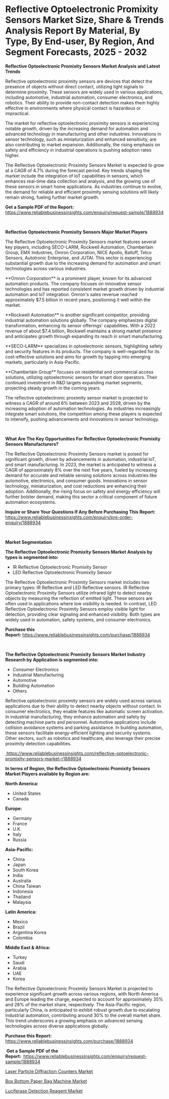 <p><h1>Reflective Optoelectronic Promixity Sensors Market Size, Share & Trends Analysis Report By Material, By Type, By End-user, By Region, And Segment Forecasts, 2025 - 2032</h1></p><p><strong>Reflective Optoelectronic Promixity Sensors Market Analysis and Latest Trends</strong></p>
<p><p>Reflective optoelectronic proximity sensors are devices that detect the presence of objects without direct contact, utilizing light signals to determine proximity. These sensors are widely used in various applications, including automotive, industrial automation, consumer electronics, and robotics. Their ability to provide non-contact detection makes them highly effective in environments where physical contact is hazardous or impractical.</p><p>The market for reflective optoelectronic proximity sensors is experiencing notable growth, driven by the increasing demand for automation and advanced technology in manufacturing and other industries. Innovations in sensor technology, such as miniaturization and enhanced sensitivity, are also contributing to market expansion. Additionally, the rising emphasis on safety and efficiency in industrial operations is pushing adoption rates higher.</p><p>The Reflective Optoelectronic Proximity Sensors Market is expected to grow at a CAGR of 4.7% during the forecast period. Key trends shaping the market include the integration of IoT capabilities in sensors, which enhances real-time data collection and analysis, and the growing use of these sensors in smart home applications. As industries continue to evolve, the demand for reliable and efficient proximity sensing solutions will likely remain strong, fueling further market growth.</p></p>
<p><strong>Get a Sample PDF of the Report:&nbsp;</strong> <a href="https://www.reliablebusinessinsights.com/enquiry/request-sample/1888934?utm_campaign=62&utm_medium=2&utm_source=Github&utm_content=ia&utm_term=14012025&utm_id=reflective-optoelectronic-promixity-sensors">https://www.reliablebusinessinsights.com/enquiry/request-sample/1888934</a></p>
<p>&nbsp;</p>
<p><strong>Reflective Optoelectronic Promixity Sensors Major Market Players</strong></p>
<p><p>The Reflective Optoelectronic Proximity Sensors market features several key players, including SECO-LARM, Rockwell Automation, Chamberlain Group, EMX Industries, Omron Corporation, NICE Apollo, Balluff, Telco Sensors, Autotronic Enterprise, and JUTAI. This sector is experiencing substantial growth due to the increasing demand for automation and smart technologies across various industries.</p><p>**Omron Corporation** is a prominent player, known for its advanced automation products. The company focuses on innovative sensor technologies and has reported consistent market growth driven by industrial automation and IoT integration. Omron's sales revenue reached approximately $7.5 billion in recent years, positioning it well within the market.</p><p>**Rockwell Automation** is another significant competitor, providing industrial automation solutions globally. The company emphasizes digital transformation, enhancing its sensor offerings' capabilities. With a 2022 revenue of about $7.4 billion, Rockwell maintains a strong market presence and anticipates growth through expanding its reach in smart manufacturing.</p><p>**SECO-LARM** specializes in optoelectronic sensors, highlighting safety and security features in its products. The company is well-regarded for its cost-effective solutions and aims for growth by tapping into emerging markets, particularly in Asia-Pacific.</p><p>**Chamberlain Group** focuses on residential and commercial access solutions, utilizing optoelectronic sensors for smart door operators. Their continued investment in R&D targets expanding market segments, projecting steady growth in the coming years.</p><p>The reflective optoelectronic proximity sensor market is projected to witness a CAGR of around 6% between 2023 and 2028, driven by the increasing adoption of automation technologies. As industries increasingly integrate smart solutions, the competition among these players is expected to intensify, pushing advancements and innovations in sensor technology.</p></p>
<p>&nbsp;</p>
<p><strong>What Are The Key Opportunities For Reflective Optoelectronic Promixity Sensors Manufacturers?</strong></p>
<p><p>The Reflective Optoelectronic Proximity Sensors market is poised for significant growth, driven by advancements in automation, industrial IoT, and smart manufacturing. In 2023, the market is anticipated to witness a CAGR of approximately 8% over the next five years, fueled by increasing demand for accurate and reliable sensing solutions across industries like automotive, electronics, and consumer goods. Innovations in sensor technology, miniaturization, and cost reductions are enhancing their adoption. Additionally, the rising focus on safety and energy efficiency will further bolster demand, making this sector a critical component of future automation ecosystems.</p></p>
<p><strong>Inquire or Share Your Questions If Any Before Purchasing This Report:</strong> <a href="https://www.reliablebusinessinsights.com/enquiry/pre-order-enquiry/1888934?utm_campaign=62&utm_medium=2&utm_source=Github&utm_content=ia&utm_term=14012025&utm_id=reflective-optoelectronic-promixity-sensors">https://www.reliablebusinessinsights.com/enquiry/pre-order-enquiry/1888934</a></p>
<p>&nbsp;</p>
<p><strong>Market Segmentation</strong></p>
<p><strong>The Reflective Optoelectronic Promixity Sensors Market Analysis by types is segmented into:</strong></p>
<p><ul><li>IR Reflective Optoelectronic Promixity Sensor</li><li>LED Reflective Optoelectronic Promixity Sensor</li></ul></p>
<p><p>The Reflective Optoelectronic Proximity Sensors market includes two primary types: IR Reflective and LED Reflective sensors. IR Reflective Optoelectronic Proximity Sensors utilize infrared light to detect nearby objects by measuring the reflection of emitted light. These sensors are often used in applications where low visibility is needed. In contrast, LED Reflective Optoelectronic Proximity Sensors employ visible light for detection, providing clear signaling and enhanced visibility. Both types are widely used in automation, safety systems, and consumer electronics.</p></p>
<p><strong>Purchase this Report:&nbsp;</strong><a href="https://www.reliablebusinessinsights.com/purchase/1888934?utm_campaign=62&utm_medium=2&utm_source=Github&utm_content=ia&utm_term=14012025&utm_id=reflective-optoelectronic-promixity-sensors">https://www.reliablebusinessinsights.com/purchase/1888934</a></p>
<p>&nbsp;</p>
<p><strong>The Reflective Optoelectronic Promixity Sensors Market Industry Research by Application is segmented into:</strong></p>
<p><ul><li>Consumer Electronics</li><li>Industrial Manufacturing</li><li>Automotive</li><li>Building Automation</li><li>Others</li></ul></p>
<p><p>Reflective optoelectronic proximity sensors are widely used across various applications due to their ability to detect nearby objects without contact. In consumer electronics, they enable features like automatic screen activation. In industrial manufacturing, they enhance automation and safety by detecting machine parts and personnel. Automotive applications include collision avoidance systems and parking assistance. In building automation, these sensors facilitate energy-efficient lighting and security systems. Other sectors, such as robotics and healthcare, also leverage their precise proximity detection capabilities.</p></p>
<p><a href="https://www.reliablebusinessinsights.com/reflective-optoelectronic-promixity-sensors-market-r1888934?utm_campaign=62&utm_medium=2&utm_source=Github&utm_content=ia&utm_term=14012025&utm_id=reflective-optoelectronic-promixity-sensors">&nbsp;https://www.reliablebusinessinsights.com/reflective-optoelectronic-promixity-sensors-market-r1888934</a></p>
<p><strong>In terms of Region, the Reflective Optoelectronic Promixity Sensors Market Players available by Region are:</strong></p>
<p>
    <p> <strong> North America: </strong>
        <ul>
            <li>United States</li>
            <li>Canada</li>
        </ul>
        </p> 
    <p> <strong> Europe: </strong>
        <ul>
            <li>Germany</li>
            <li>France</li>
            <li>U.K.</li>
            <li>Italy</li>
            <li>Russia</li>
        </ul>
        </p> 
    <p> <strong> Asia-Pacific: </strong>
        <ul>
            <li>China</li>
            <li>Japan</li>
            <li>South Korea</li>
            <li>India</li>
            <li>Australia</li>
            <li>China Taiwan</li>
            <li>Indonesia</li>
            <li>Thailand</li>
            <li>Malaysia</li>
        </ul>
        </p> 
    <p> <strong> Latin America: </strong>
        <ul>
            <li>Mexico</li>
            <li>Brazil</li>
            <li>Argentina Korea</li>
            <li>Colombia</li>
        </ul>
        </p> 
    <p> <strong> Middle East & Africa: </strong>
        <ul>
            <li>Turkey</li>
            <li>Saudi</li>
            <li>Arabia</li>
            <li>UAE</li>
            <li>Korea</li>
        </ul>
    </p>
    </p>
<p><p>The Reflective Optoelectronic Proximity Sensors Market is projected to experience significant growth across various regions, with North America and Europe leading the charge, expected to account for approximately 35% and 28% of the market share, respectively. The Asia-Pacific region, particularly China, is anticipated to exhibit robust growth due to escalating industrial automation, contributing around 30% to the overall market share. This trend underscores a growing emphasis on advanced sensing technologies across diverse applications globally.</p></p>
<p><strong>Purchase this Report: </strong><a href="https://www.reliablebusinessinsights.com/purchase/1888934?utm_campaign=62&utm_medium=2&utm_source=Github&utm_content=ia&utm_term=14012025&utm_id=reflective-optoelectronic-promixity-sensors">https://www.reliablebusinessinsights.com/purchase/1888934</a></p>
<p>&nbsp;<strong>Get a Sample PDF of the Report:&nbsp;&nbsp;</strong><a href="https://www.reliablebusinessinsights.com/enquiry/request-sample/1888934?utm_campaign=62&utm_medium=2&utm_source=Github&utm_content=ia&utm_term=14012025&utm_id=reflective-optoelectronic-promixity-sensors">https://www.reliablebusinessinsights.com/enquiry/request-sample/1888934</a></p>
<p><strong></strong></p>
<p><p><a href="https://github.com/organophelia8282/Market-Research-Report-List-1/blob/main/laser-particle-diffraction-counters-market.md?utm_campaign=62&utm_medium=2&utm_source=Github&utm_content=ia&utm_term=14012025&utm_id=reflective-optoelectronic-promixity-sensors">Laser Particle Diffraction Counters Market</a></p><p><a href="https://github.com/danikabiele541/Market-Research-Report-List-1/blob/main/box-bottom-paper-bag-machine-market.md?utm_campaign=62&utm_medium=2&utm_source=Github&utm_content=ia&utm_term=14012025&utm_id=reflective-optoelectronic-promixity-sensors">Box Bottom Paper Bag Machine Market</a></p><p><a href="https://github.com/jamastodola515/Market-Research-Report-List-1/blob/main/luciferase-detection-reagent-market.md?utm_campaign=62&utm_medium=2&utm_source=Github&utm_content=ia&utm_term=14012025&utm_id=reflective-optoelectronic-promixity-sensors">Luciferase Detection Reagent Market</a></p></p>